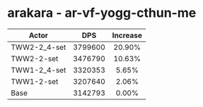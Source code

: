# arakara - ar-vf-yogg-cthun-me
| Actor | DPS | Increase |
|---|:---:|:---:|
|TWW2-2_4-set|3799600|20.90%|
|TWW2-2-set|3476790|10.63%|
|TWW1-2_4-set|3320353|5.65%|
|TWW1-2-set|3207640|2.06%|
|Base|3142793|0.00%|
